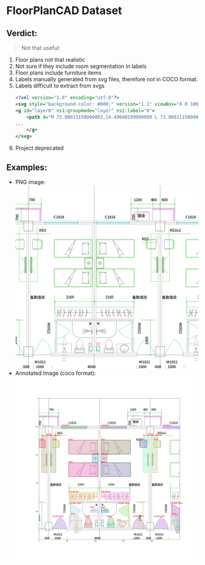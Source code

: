 # FloorPlanCAD Dataset

## Verdict:

> Not that useful:
1. Floor plans not that realistic
1. Not sure if they include room segmentation in labels
1. Floor plans include furniture items
1. Labels manually generated from svg files, therefore not in COCO format.
1. Labels difficult to extract from svgs
    ```svg
    <?xml version="1.0" encoding="utf-8"?>
    <svg style="background-color: #000;" version="1.1" viewBox="0 0 100.0 100.0" xmlns="http://www.w3.org/2000/svg" xmlns:ns1="http://www.inkscape.org/namespaces/inkscape">
    <g id="layer0" ns1:groupmode="layer" ns1:label="0">
        <path d="M 73.00011150000003,14.49600199999999 L 73.00011150000003,19.500001999999995" fill="none" stroke="rgb(178,0,178)" stroke-width="0.1"/>
    ...
        </g>
    </svg>
    ```
1. Project deprecated

## Examples:
* PNG image:
    ![Example PNG Image](0000-0002-1.png)
* Annotated Image (coco format):
    ![Example COCO Annotated Image](0000-0002.png)
